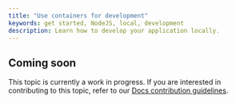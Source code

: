 ```yaml
---
title: "Use containers for development"
keywords: get started, NodeJS, local, development
description: Learn how to develop your application locally.
---
```


## Coming soon

This topic is currently a work in progress. If you are interested in contributing to this topic, refer to our [Docs contribution guidelines](link).